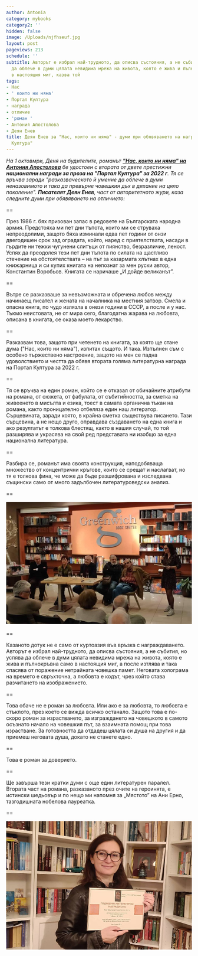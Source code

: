 ```yaml
---
author: Antonia
category: mybooks
category2: ''
hidden: false
image: /Uploads/njfhseuf.jpg
layout: post
pageviews: 213
schedule: ''
subtitle: Авторът е избрал най-трудното, да описва състояния, а не събития, но успява
  да облече в думи цялата невидима мрежа на живота, която е жива и пълнокръвна само
  в настоящия миг, казва той
tags:
- Нас
- ' които ни няма'
- Портал Култура
- награда
- отличие
- 'роман '
- Антония Апостолова
- Деян Енев
title: Деян Енев за "Нас, които ни няма" - думи при обявяването на наградата на "Портал
  Култура"
---
```


*На 1 октовмри, Деня на будителите, романът **["Нас, които ни няма" на Антония Апостолова](https://literaturnirazgovori.com/newbooks/2021/06/02/09-58-%D0%BD%D0%B0%D1%81-%D0%BA%D0%BE%D0%B8%D1%82%D0%BE-%D0%BD%D0%B8-%D0%BD%D1%8F%D0%BC%D0%B0-%D0%BD%D0%BE%D0%B2%D0%B8%D1%8F%D1%82-%D1%80%D0%BE%D0%BC%D0%B0%D0%BD-%D0%BD%D0%B0-%D0%B0%D0%BD%D1%82%D0%BE%D0%BD%D0%B8%D1%8F-%D0%B0%D0%BF%D0%BE%D1%81%D1%82%D0%BE%D0%BB%D0%BE%D0%B2%D0%B0.html)** бе удостоен с втората от двете престижни **национални награди за проза на "Портал Култура" за 2022 г**. Тя се връчва заради "разказваческото й умение да облече в думи неназовимото и така да превърне човешкия дъх в дихание на цяло поколение". **Писателят Деян Енев**, част от авторитетното жури, каза следните думи при обявяването на отличието:*

\==

През 1986 г. бях призован запас в редовете на Българската народна армия. Предстояха ми пет дни тъпота, които ми се струваха непреодолими, защото бяха изминали едва пет години от онзи двегодишен срок зад оградата, който, наред с приятелствата, насади в гърдите ни тежки чугунени слитъци от пиянство, безразличие, леност. Успях да преодолея тези пет дни тъпота по силата на щастливо стечение на обстоятелствата – на път за казармата хлътнах в една книжарница и си купих книгата на непознат за мен руски автор, Константин Воробьов. Книгата се наричаше „И дойде великанът”.

\==

Вътре се разказваше за невъзможната и обречена любов между начинаещ писател и жената на началника на местния затвор. Смела и опасна книга, по чудо излязла в онези години в СССР, а после и у нас. Тъкмо неистовата, не от мира сего, благодатна жарава на любовта, описана в книгата, се оказа моето лекарство.

\==

Разказвам това, защото при четенето на книгата, за която ще стане дума ("Нас, които ни няма"), изпитах същото. И така. Изпълнен съм с особено тържествено настроение, защото на мен се падна удоволствието и честта да обявя втората голяма литературна награда на Портал Култура за 2022 г. 

\==

Тя се връчва на един роман, който се е отказал от обичайните атрибути на романа, от сюжета, от фабулата, от събитийността, за сметка на живеенето в мисълта и езика, тоест в самата органична тъкан на романа, както проницателно отбеляза един наш литератор. Сърцевината, заради която, в крайна сметка съществува писането. Тази сърцевина, а не нещо друго, оправдава създаването на една книга и ако резултатът е толкова блестящ, както в нашия случай, то той разширява и украсява на свой ред представата ни изобщо за една национална литература. 

\==

Разбира се, романът има своята конструкция, наподобяваща множество от концентрични кръгове, които се срещат и наслагват, но тя е толкова фина, че може да бъде разшифрована и изследвана същински само от много задълбочен литературоведски анализ.

\==

![](/Uploads/sadasdaawe.jpg)

\=﻿=

Казаното дотук не е само от куртоазия във връзка с награждаването. Авторът е избрал най-трудното, да описва състояния, а не събития, но успява да облече в думи цялата невидима мрежа на живота, която е жива и пълнокръвна само в настоящия миг, а после изтлява и така спасява от поражение нетрайната човешка памет. Неговата холограма на времето е свръхточна, а любовта е кодът, чрез който става разчитането на изображението. 

\==

Това обаче не е роман за любовта. Или ако е за любовта, то любовта е стъклото, през което се вижда всичко останало. Защото това е по-скоро роман за израстването, за изграждането на човешкото в самото осъзнато начало на човешкия път, за взаимната помощ при това израстване. За готовността да отдадеш цялата си душа на другия и да приемеш неговата душа, докато не станете едно.

\==

Това е роман за доверието.

\==

Ще завърша тези кратки думи с още един литературен паралел. Втората част на романа, разказаното през очите на героинята, е истински шедьовър и по нещо ми напомня за „Мястото” на Ани Ерно, тазгодишната нобелова лауреатка.

\=﻿=

![](/Uploads/sfdarwrawr.jpg)